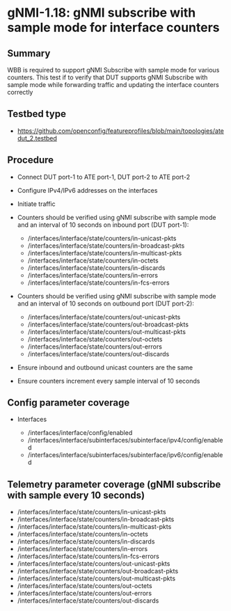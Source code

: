 # gNMI-1.18: gNMI subscribe with sample mode for interface counters

## Summary
WBB is required to support gNMI Subscribe with sample mode for various counters.
This test if to verify that DUT supports gNMI Subscribe with sample mode while
forwarding traffic and updating the interface counters correctly

## Testbed type

*   https://github.com/openconfig/featureprofiles/blob/main/topologies/atedut_2.testbed

## Procedure

*   Connect DUT port-1 to ATE port-1, DUT port-2 to ATE port-2

*   Configure IPv4/IPv6 addresses on the interfaces

*   Initiate traffic

*   Counters should be verified using gNMI subscribe with sample mode and an 
    interval of 10 seconds on inbound port (DUT port-1):

    *   /interfaces/interface/state/counters/in-unicast-pkts
    *   /interfaces/interface/state/counters/in-broadcast-pkts
    *   /interfaces/interface/state/counters/in-multicast-pkts
    *   /interfaces/interface/state/counters/in-octets
    *   /interfaces/interface/state/counters/in-discards
    *   /interfaces/interface/state/counters/in-errors
    *   /interfaces/interface/state/counters/in-fcs-errors

*   Counters should be verified using gNMI subscribe with sample mode and an 
    interval of 10 seconds on outbound port (DUT port-2):

    *   /interfaces/interface/state/counters/out-unicast-pkts
    *   /interfaces/interface/state/counters/out-broadcast-pkts
    *   /interfaces/interface/state/counters/out-multicast-pkts
    *   /interfaces/interface/state/counters/out-octets
    *   /interfaces/interface/state/counters/out-errors
    *   /interfaces/interface/state/counters/out-discards

*   Ensure inbound and outbound unicast counters are the same

*   Ensure counters increment every sample interval of 10 seconds

## Config parameter coverage

*   Interfaces

    *   /interfaces/interface/config/enabled
    *   /interfaces/interface/subinterfaces/subinterface/ipv4/config/enabled
    *   /interfaces/interface/subinterfaces/subinterface/ipv6/config/enabled

## Telemetry parameter coverage (gNMI subscribe with sample every 10 seconds)

*   /interfaces/interface/state/counters/in-unicast-pkts
*   /interfaces/interface/state/counters/in-broadcast-pkts
*   /interfaces/interface/state/counters/in-multicast-pkts
*   /interfaces/interface/state/counters/in-octets
*   /interfaces/interface/state/counters/in-discards
*   /interfaces/interface/state/counters/in-errors
*   /interfaces/interface/state/counters/in-fcs-errors
*   /interfaces/interface/state/counters/out-unicast-pkts
*   /interfaces/interface/state/counters/out-broadcast-pkts
*   /interfaces/interface/state/counters/out-multicast-pkts
*   /interfaces/interface/state/counters/out-octets
*   /interfaces/interface/state/counters/out-errors
*   /interfaces/interface/state/counters/out-discards
